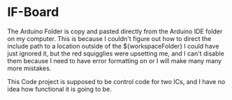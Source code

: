 # IF-Board

The Arduino Folder is copy and pasted directly from the Arduino IDE folder on my computer. This 
is because I couldn't figure out how to direct the include path to a location outside of the ${workspaceFolder}
I could have just ignored it, but the red squigglies were upsetting me, and I can't disable them because I need
to have error formatting on or I will make many many more mistakes.


This Code project is supposed to be control code for two ICs, and I have no idea how functional it is going to be. 
